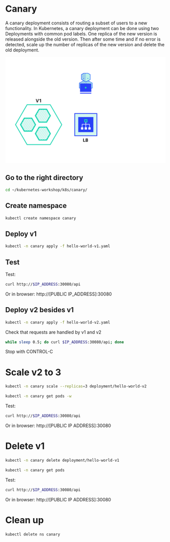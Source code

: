 # Canary

A canary deployment consists of routing a subset of users to a new functionality. In Kubernetes, a canary deployment can be done using two Deployments with common pod labels. One replica of the new version is released alongside the old version. Then after some time and if no error is detected, scale up the number of replicas of the new version and delete the old deployment.

![canary](canary.gif "Canary")

## Go to the right directory

```bash
cd ~/kubernetes-workshop/k8s/canary/
````

## Create namespace

```bash
kubectl create namespace canary
````

## Deploy v1

```bash
kubectl -n canary apply -f hello-world-v1.yaml
````

## Test

Test:

```bash
curl http://$IP_ADDRESS:30080/api
````

Or in browser:
http://[PUBLIC IP_ADDRESS]:30080

## Deploy v2 besides v1

```bash
kubectl -n canary apply -f hello-world-v2.yaml
````

Check that requests are handled by v1 and v2

```bash
while sleep 0.5; do curl $IP_ADDRESS:30080/api; done
````

Stop with CONTROL-C

# Scale v2 to 3

```bash
kubectl -n canary scale --replicas=3 deployment/hello-world-v2
````

```bash
kubectl -n canary get pods -w
````

Test:

```bash
curl http://$IP_ADDRESS:30080/api
````

Or in browser:
http://[PUBLIC IP ADDRESS]:30080

# Delete v1

```bash
kubectl -n canary delete deployment/hello-world-v1
````

```bash
kubectl -n canary get pods
````

Test:

```bash
curl http://$IP_ADDRESS:30080/api
````

Or in browser:
http://[PUBLIC IP ADDRESS]:30080

# Clean up

```bash
kubectl delete ns canary
````
